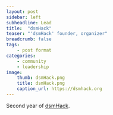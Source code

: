 ```yaml
---
layout: post
sidebar: left
subheadline: Lead
title:  "dsmHack"
teaser: "'dsmHack' founder, organizer"
breadcrumb: false
tags:
    - post format
categories:
    - community
    - leadership
image:
    thumb: dsmHack.png
    title: dsmHack.png
    caption_url: https://dsmhack.org
---
```

Second year of <a href='https://dsmhack.org/' target='new'>dsmHack</a>. 